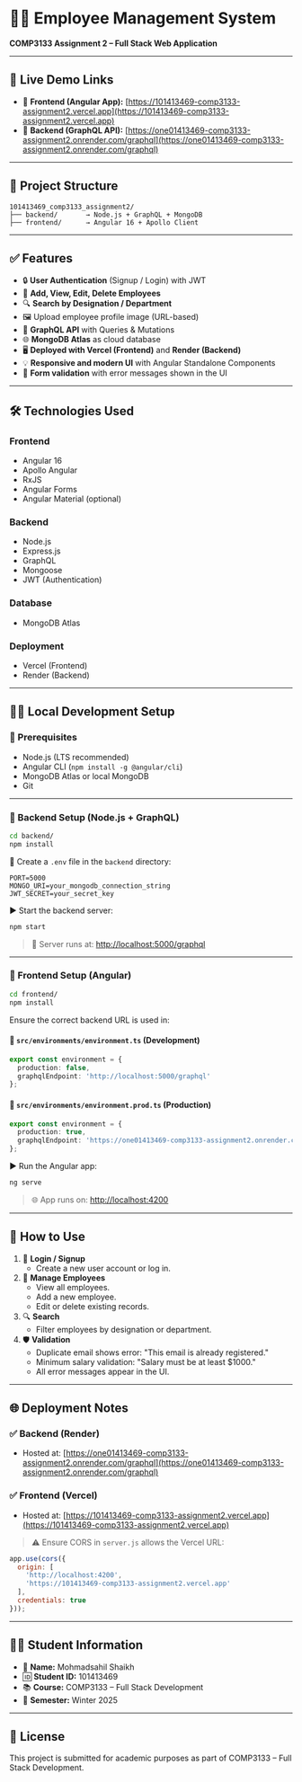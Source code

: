 # 🧑‍💼 Employee Management System
**COMP3133 Assignment 2 – Full Stack Web Application**

---

## 🔗 Live Demo Links

- 🔹 **Frontend (Angular App):** [https://101413469-comp3133-assignment2.vercel.app](https://101413469-comp3133-assignment2.vercel.app)
- 🔹 **Backend (GraphQL API):** [https://one01413469-comp3133-assignment2.onrender.com/graphql](https://one01413469-comp3133-assignment2.onrender.com/graphql)

---

## 📁 Project Structure

```
101413469_comp3133_assignment2/
├── backend/       → Node.js + GraphQL + MongoDB
├── frontend/      → Angular 16 + Apollo Client
```

---

## ✅ Features

- 🔒 **User Authentication** (Signup / Login) with JWT
- 📄 **Add, View, Edit, Delete Employees**
- 🔍 **Search by Designation / Department**
- 🖼️ Upload employee profile image (URL-based)
- 🚀 **GraphQL API** with Queries & Mutations
- 🌐 **MongoDB Atlas** as cloud database
- 🖥️ **Deployed with Vercel (Frontend)** and **Render (Backend)**
- 💡 **Responsive and modern UI** with Angular Standalone Components
- 🧠 **Form validation** with error messages shown in the UI

---

## 🛠️ Technologies Used

### Frontend
- Angular 16
- Apollo Angular
- RxJS
- Angular Forms
- Angular Material (optional)

### Backend
- Node.js
- Express.js
- GraphQL
- Mongoose
- JWT (Authentication)

### Database
- MongoDB Atlas

### Deployment
- Vercel (Frontend)
- Render (Backend)

---

## 🧑‍💻 Local Development Setup

### 🔹 Prerequisites

- Node.js (LTS recommended)
- Angular CLI (`npm install -g @angular/cli`)
- MongoDB Atlas or local MongoDB
- Git

---

### 🔧 Backend Setup (Node.js + GraphQL)

```bash
cd backend/
npm install
```

🔐 Create a `.env` file in the `backend` directory:

```env
PORT=5000
MONGO_URI=your_mongodb_connection_string
JWT_SECRET=your_secret_key
```

▶️ Start the backend server:

```bash
npm start
```

> 🚀 Server runs at: [http://localhost:5000/graphql](http://localhost:5000/graphql)

---

### 🔧 Frontend Setup (Angular)

```bash
cd frontend/
npm install
```

Ensure the correct backend URL is used in:

#### 📁 `src/environments/environment.ts` (Development)
```ts
export const environment = {
  production: false,
  graphqlEndpoint: 'http://localhost:5000/graphql'
};
```

#### 📁 `src/environments/environment.prod.ts` (Production)
```ts
export const environment = {
  production: true,
  graphqlEndpoint: 'https://one01413469-comp3133-assignment2.onrender.com/graphql'
};
```

▶️ Run the Angular app:

```bash
ng serve
```

> 🌐 App runs on: [http://localhost:4200](http://localhost:4200)

---

## 🧪 How to Use

1. 🔐 **Login / Signup**
   - Create a new user account or log in.
2. 👥 **Manage Employees**
   - View all employees.
   - Add a new employee.
   - Edit or delete existing records.
3. 🔍 **Search**
   - Filter employees by designation or department.
4. 🛡️ **Validation**
   - Duplicate email shows error: "This email is already registered."
   - Minimum salary validation: "Salary must be at least $1000."
   - All error messages appear in the UI.

---

## 🌐 Deployment Notes

### ✅ Backend (Render)
- Hosted at: [https://one01413469-comp3133-assignment2.onrender.com/graphql](https://one01413469-comp3133-assignment2.onrender.com/graphql)

### ✅ Frontend (Vercel)
- Hosted at: [https://101413469-comp3133-assignment2.vercel.app](https://101413469-comp3133-assignment2.vercel.app)

> ⚠️ Ensure CORS in `server.js` allows the Vercel URL:
```js
app.use(cors({
  origin: [
    'http://localhost:4200',
    'https://101413469-comp3133-assignment2.vercel.app'
  ],
  credentials: true
}));
```

---

## 🧑‍🎓 Student Information

- 👤 **Name:** Mohmadsahil Shaikh
- 🆔 **Student ID:** 101413469
- 📚 **Course:** COMP3133 – Full Stack Development
- 📅 **Semester:** Winter 2025

---

## 📄 License

This project is submitted for academic purposes as part of COMP3133 – Full Stack Development.

